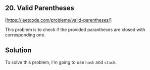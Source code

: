 ## 20. Valid Parentheses

[https://leetcode.com/problems/valid-parentheses/]

This problem is to check if the provided parantheses are closed with corresponding one.

## Solution

To solve this problem, I'm going to use `hash` and `stack`.
